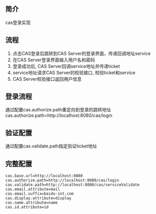 ## 简介
cas登录实现

## 流程
1. 点击CAS登录后跳转到CAS Server的登录界面，传递回调地址service
2. 在CAS Server登录界面输入用户名和密码
3. 登录成功后, CAS Server回调service地址并传递ticket
4. service地址请求CAS Server的校验接口, 校验ticket和service
5. CAS Server校验接口返回用户信息

## 登录流程
通过配置cas.authorize.path重定向到登录的跳转地址
cas.authorize.path=http://localhost:8080/cas/login

## 验证配置
通过配置cas.validate.path指定验证ticket地址

## 完整配置
```
cas.base.url=http://localhost:8080
cas.authorize.path=http://localhost:8080/cas/login
cas.validate.path=http://localhost:8080/cas/serviceValidate
cas.email.attribute=mail
cas.email.suffix=baidu-int.com
cas.display.attribute=display
cas.name.attribute=name
cas.id.attribute=id
```